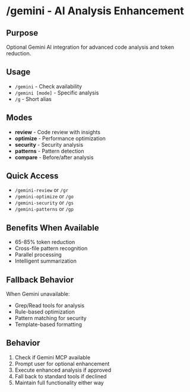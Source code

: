 # /gemini - AI Analysis Enhancement

## Purpose
Optional Gemini AI integration for advanced code analysis and token reduction.

## Usage
- `/gemini` - Check availability
- `/gemini [mode]` - Specific analysis
- `/g` - Short alias

## Modes
- **review** - Code review with insights
- **optimize** - Performance optimization
- **security** - Security analysis
- **patterns** - Pattern detection
- **compare** - Before/after analysis

## Quick Access
- `/gemini-review` or `/gr`
- `/gemini-optimize` or `/go`
- `/gemini-security` or `/gs`
- `/gemini-patterns` or `/gp`

## Benefits When Available
- 65-85% token reduction
- Cross-file pattern recognition
- Parallel processing
- Intelligent summarization

## Fallback Behavior
When Gemini unavailable:
- Grep/Read tools for analysis
- Rule-based optimization
- Pattern matching for security
- Template-based formatting

## Behavior
1. Check if Gemini MCP available
2. Prompt user for optional enhancement
3. Execute enhanced analysis if approved
4. Fall back to standard tools if declined
5. Maintain full functionality either way